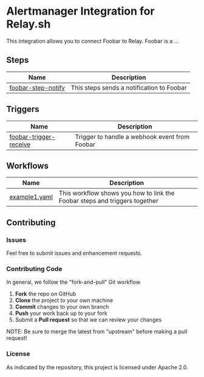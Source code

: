 # Alertmanager Integration for Relay.sh

This integration allows you to connect Foobar to Relay. Foobar is a ...

## Steps

| Name | Description |
|------|-------------|
| [foobar-step-notify](steps/foobar-step-notify) | This steps sends a notification to Foobar |

## Triggers

| Name | Description |
|------|-------------|
| [foobar-trigger-receive](triggers/foobar-trigger-receive) | Trigger to handle a webhook event from Foobar |

## Workflows

| Name | Description |
|------|-------------|
| [example1.yaml](workflows/example1/) | This workflow shows you how to link the Foobar steps and triggers together |

## Contributing

### Issues

Feel free to submit issues and enhancement requests.

### Contributing Code

In general, we follow the "fork-and-pull" Git workflow.

 1. **Fork** the repo on GitHub
 2. **Clone** the project to your own machine
 3. **Commit** changes to your own branch
 4. **Push** your work back up to your fork
 5. Submit a **Pull request** so that we can review your changes

NOTE: Be sure to merge the latest from "upstream" before making a pull request!

### License

As indicated by the repository, this project is licensed under Apache 2.0.

